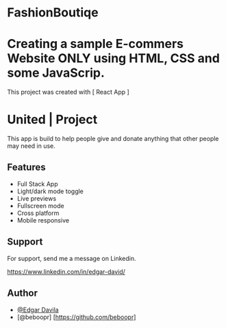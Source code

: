 # FashionBoutiqe
# Creating a sample E-commers Website ONLY using HTML, CSS and some JavaScrip.

This project was created with [ React App ]

# United | Project

This app is build to help people give and donate anything that other people may need in use.

## Features

- Full Stack App
- Light/dark mode toggle
- Live previews
- Fullscreen mode
- Cross platform
- Mobile responsive

## Support

For support, send me a message on Linkedin.

https://www.linkedin.com/in/edgar-david/


## Author

- [@Edgar Davila](https://www.linkedin.com/in/edgar-david/)
- [@beboopr] [https://github.com/beboopr]
